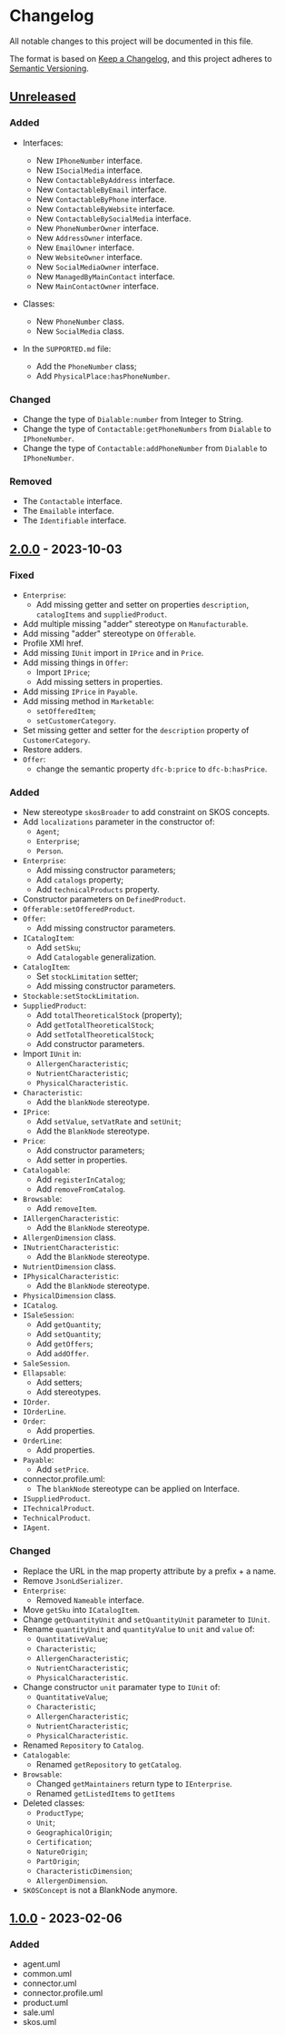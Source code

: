 # Changelog

All notable changes to this project will be documented in this file.

The format is based on [Keep a Changelog](https://keepachangelog.com/en/1.0.0/),
and this project adheres to [Semantic Versioning](https://semver.org/spec/v2.0.0.html).

## [Unreleased]

### Added

- Interfaces:
    - New `IPhoneNumber` interface.
    - New `ISocialMedia` interface.
    - New `ContactableByAddress` interface.
    - New `ContactableByEmail` interface.
    - New `ContactableByPhone` interface.
    - New `ContactableByWebsite` interface.
    - New `ContactableBySocialMedia` interface.
    - New `PhoneNumberOwner` interface.
    - New `AddressOwner` interface.
    - New `EmailOwner` interface.
    - New `WebsiteOwner` interface.
    - New `SocialMediaOwner` interface.
    - New `ManagedByMainContact` interface.
    - New `MainContactOwner` interface.

- Classes:
    - New `PhoneNumber` class.
    - New `SocialMedia` class.

- In the `SUPPORTED.md` file:
    - Add the `PhoneNumber` class;
    - Add `PhysicalPlace:hasPhoneNumber`.

### Changed

- Change the type of `Dialable:number` from Integer to String.
- Change the type of `Contactable:getPhoneNumbers` from `Dialable` to `IPhoneNumber`.
- Change the type of `Contactable:addPhoneNumber` from `Dialable` to `IPhoneNumber`.

### Removed

- The `Contactable` interface.
- The `Emailable` interface.
- The `Identifiable` interface.

## [2.0.0] - 2023-10-03

### Fixed

- `Enterprise`:
    - Add missing getter and setter on properties `description`, `catalogItems` and `suppliedProduct`.
- Add multiple missing "adder" stereotype on `Manufacturable`.
- Add missing "adder" stereotype on `Offerable`.
- Profile XMI href.
- Add missing `IUnit` import in `IPrice` and in `Price`.
- Add missing things in `Offer`:
    - Import `IPrice`;
    - Add missing setters in properties.
- Add missing `IPrice` in `Payable`.
- Add missing method in `Marketable`:
    - `setOfferedItem`;
    - `setCustomerCategory`.
- Set missing getter and setter for the `description` property of `CustomerCategory`.
- Restore adders.
- `Offer`:
    - change the semantic property `dfc-b:price` to `dfc-b:hasPrice`.

### Added

- New stereotype `skosBroader` to add constraint on SKOS concepts.
- Add `localizations` parameter in the constructor of:
    - `Agent`;
    - `Enterprise`;
    - `Person`.
- `Enterprise`:
    - Add missing constructor parameters;
    - Add `catalogs` property;
    - Add `technicalProducts` property.
- Constructor parameters on `DefinedProduct`.
- `Offerable:setOfferedProduct`.
- `Offer`:
    - Add missing constructor parameters.
- `ICatalogItem`:
    - Add `setSku`;
    - Add `Catalogable` generalization.
- `CatalogItem`:
    - Set `stockLimitation` setter;
    - Add missing constructor parameters.
- `Stockable:setStockLimitation`.
- `SuppliedProduct`:
    - Add `totalTheoreticalStock` (property);
    - Add `getTotalTheoreticalStock`;
    - Add `setTotalTheoreticalStock`;
    - Add constructor parameters.
- Import `IUnit` in:
    - `AllergenCharacteristic`;
    - `NutrientCharacteristic`;
    - `PhysicalCharacteristic`.
- `Characteristic`:
    - Add the `blankNode` stereotype.
- `IPrice`:
    - Add `setValue`, `setVatRate` and `setUnit`;
    - Add the `BlankNode` stereotype.
- `Price`:
    - Add constructor parameters;
    - Add setter in properties.
- `Catalogable`:
    - Add `registerInCatalog`;
    - Add `removeFromCatalog`.
- `Browsable`:
    - Add `removeItem`.
- `IAllergenCharacteristic`:
    - Add the `BlankNode` stereotype.
- `AllergenDimension` class.
- `INutrientCharacteristic`:
    - Add the `BlankNode` stereotype.
- `NutrientDimension` class.
- `IPhysicalCharacteristic`:
    - Add the `BlankNode` stereotype.
- `PhysicalDimension` class.
- `ICatalog`.
- `ISaleSession`:
    - Add `getQuantity`;
    - Add `setQuantity`;
    - Add `getOffers`;
    - Add `addOffer`.
- `SaleSession`.
- `Ellapsable`:
    - Add setters;
    - Add stereotypes.
- `IOrder`.
- `IOrderLine`.
- `Order`:
    - Add properties.
- `OrderLine`:
    - Add properties.
- `Payable`:
    - Add `setPrice`.
- connector.profile.uml:
    - The `blankNode` stereotype can be applied on Interface.
- `ISuppliedProduct`.
- `ITechnicalProduct`.
- `TechnicalProduct`.
- `IAgent`.

### Changed

- Replace the URL in the map property attribute by a prefix + a name.
- Remove `JsonLdSerializer`.
- `Enterprise`:
    - Removed `Nameable` interface.
- Move `getSku` into `ICatalogItem`.
- Change `getQuantityUnit` and `setQuantityUnit` parameter to `IUnit`.
- Rename `quantityUnit` and `quantityValue` to `unit` and `value` of:
    - `QuantitativeValue`;
    - `Characteristic`;
    - `AllergenCharacteristic`;
    - `NutrientCharacteristic`;
    - `PhysicalCharacteristic`.
- Change constructor `unit` paramater type to `IUnit` of:
    - `QuantitativeValue`;
    - `Characteristic`;
    - `AllergenCharacteristic`;
    - `NutrientCharacteristic`;
    - `PhysicalCharacteristic`.
- Renamed `Repository` to `Catalog`.
- `Catalogable`:
    - Renamed `getRepository` to `getCatalog`.
- `Browsable`:
    - Changed `getMaintainers` return type to `IEnterprise`.
    - Renamed `getListedItems` to `getItems`
- Deleted classes: 
    - `ProductType`;
    - `Unit`;
    - `GeographicalOrigin`;
    - `Certification`;
    - `NatureOrigin`;
    - `PartOrigin`;
    - `CharacteristicDimension`;
    - `AllergenDimension`.
- `SKOSConcept` is not a BlankNode anymore.

## [1.0.0] - 2023-02-06

### Added

- agent.uml
- common.uml
- connector.uml
- connector.profile.uml
- product.uml
- sale.uml
- skos.uml

[unreleased]: https://github.com/datafoodconsortium/data-model-uml/compare/v2.0.0...HEAD
[2.0.0]: https://github.com/datafoodconsortium/data-model-uml/compare/v1.0.0...v2.0.0
[1.0.0]: https://github.com/datafoodconsortium/data-model-uml/releases/tag/v1.0.0
